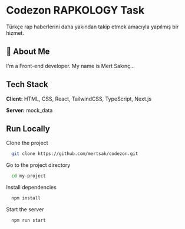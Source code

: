 
# Codezon RAPKOLOGY Task

Türkçe rap haberlerini daha yakından takip etmek amacıyla yapılmış bir hizmet.


## 🚀 About Me
I'm a Front-end developer. My name is Mert Sakınç...


## Tech Stack

**Client:** HTML, CSS, React, TailwindCSS, TypeScript, Next.js

**Server:** mock_data



## Run Locally

Clone the project

```bash
  git clone https://github.com/mertsak/codezon.git
```

Go to the project directory

```bash
  cd my-project
```

Install dependencies

```bash
  npm install
```

Start the server

```bash
  npm run start
```

